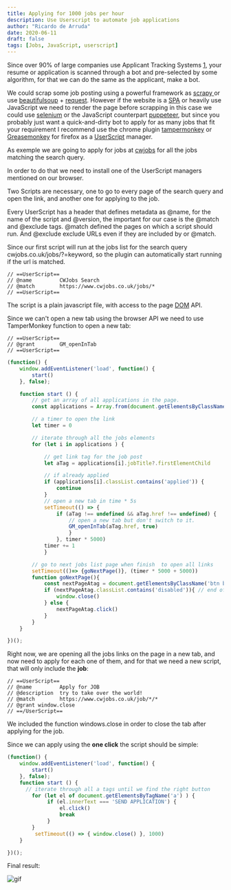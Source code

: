 ```yaml
---
title: Applying for 1000 jobs per hour
description: Use Userscript to automate job applications
author: "Ricardo de Arruda"
date: 2020-06-11
draft: false 
tags: [Jobs, JavaScript, userscript]
---
```


Since over 90% of large companies use Applicant Tracking Systems [1],
your resume or application is scanned through a bot and pre-selected by some algorithm, for that we can do the same as the applicant, make a bot.

We could scrap some job posting using a powerful framework as [ scrapy ]( https://scrapy.org/ ) or use [beautifulsoup](https://www.crummy.com/software/BeautifulSoup/bs4/doc/) +  [request](https://requests.readthedocs.io/en/master/).
However if the website is a [SPA](https://en.wikipedia.org/wiki/Single-page_application) or heavily use JavaScript we need to render the page before scrapping in this case we could use [selenium](https://selenium-python.readthedocs.io/) or the JavaScript counterpart [puppeteer](https://pptr.dev/), but since you probably just want a quick-and-dirty bot to apply for as many jobs that fit your requirement I recommend use the chrome plugin [tampermonkey](https://tampermonkey.net/) or [Greasemonkey](https://addons.mozilla.org/en-US/firefox/addon/greasemonkey/) for firefox as a [UserScript](https://en.wikipedia.org/wiki/Userscript) manager.

As exemple we are going to apply for jobs at [cwjobs](https://www.cwjobs.co.uk) for all the jobs matching the search query.

In order to do that we need to install one of the UserScript managers mentioned on our browser.

Two Scripts are necessary, one to go to every page of the search query and open the link, and another one for applying to the job.

Every UserScript has a header that defines metadata as @name, for the name of the script and @version, the important for our case is the @match and @exclude tags.
@match defined the pages on which a script should run. And @exclude exclude URLs even if they are included by or @match.

Since our first script will run at the jobs list for the search query cwjobs.co.uk/jobs/?=keyword, so the plugin can automatically start running if the url is matched.

```userscript
// ==UserScript==
// @name         CWJobs Search 
// @match        https://www.cwjobs.co.uk/jobs/*
// ==UserScript==
```

The script is a plain javascript file, with access to the page [DOM](https://developer.mozilla.org/en-US/docs/Web/API/Document_Object_Model) API.

Since we can't open a new tab using the browser API we need to use TamperMonkey function to open a new tab:
```userscript
// ==UserScript==
// @grant        GM_openInTab
// ==UserScript==

```

```javascript
(function() {
    window.addEventListener('load', function() {
        start()
    }, false);

    function start () {
        // get an array of all applications in the page.
        const applications = Array.from(document.getElementsByClassName("job"))

        // a timer to open the link
        let timer = 0

        // iterate through all the jobs elements 
        for (let i in applications ) {

            // get link tag for the job post
            let aTag = applications[i].jobTitle?.firstElementChild

            // if already applied
            if (applications[i].classList.contains('applied')) { 
                continue
            }
            // open a new tab in time * 5s
            setTimeout(() => {
                if (aTag !== undefined && aTag.href !== undefined) {
                    // open a new tab but don't switch to it.
                    GM_openInTab(aTag.href, true)
                    }
                }, timer * 5000)
            timer += 1
            }

        // go to next jobs list page when finish  to open all links
        setTimeout(()=> {goNextPage()}, (timer * 5000 + 5000))
        function goNextPage(){
            const nextPageAtag = document.getElementsByClassName('btn btn-default next')[0]
            if (nextPageAtag.classList.contains('disabled')){ // end of list of jobs
                window.close()
            } else {
                nextPageAtag.click()
            }
        }
    }

})();
```

Right now, we are opening all the jobs links on the page in a new tab, and now need to apply for each one of them, and for that we need a new script, that will only include the **job**:
```userscript
// ==UserScript==
// @name         Apply for JOB
// @description  try to take over the world!
// @match        https://www.cwjobs.co.uk/job/*/*
// @grant window.close
// ==/UserScript==
```
We included the function windows.close in order to close the tab after applying for the job.

Since we can apply using the **one click** the script should be simple:
```javascript
(function() {
    window.addEventListener('load', function() {
        start()
    }, false);
    function start () {
      // iterate through all a tags until we find the right button
        for (let el of document.getElementsByTagName('a') ) {
             if (el.innerText === 'SEND APPLICATION') {
                 el.click()
                 break
             }
        }
         setTimeout(() => { window.close() }, 1000)
    }

})();
```


Final result:

![gif](https://media.giphy.com/media/KBOvyqVMQMBKkOtw7n/giphy.gif)


[1]: https://www.wsj.com/articles/SB10001424052970204624204577178941034941330


